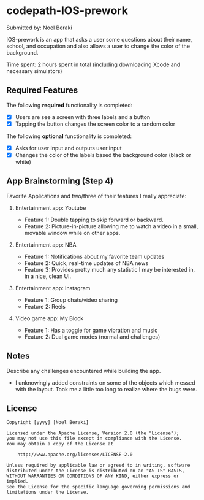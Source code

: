 # codepath-IOS-prework

Submitted by: Noel Beraki

IOS-prework is an app that asks a user some questions about their name, school, and occupation and
also allows a user to change the color of the background.

Time spent: 2 hours spent in total (including downloading Xcode and necessary simulators)

## Required Features

The following **required** functionality is completed:

- [X] Users are see a screen with three labels and a button
- [X] Tapping the button changes the screen color to a random color

The following **optional** functionality is completed:
- [X] Asks for user input and outputs user input
- [X] Changes the color of the labels based the background color (black or white)

## App Brainstorming (Step 4)

Favorite Applications and two/three of their features I really appreciate:

1. Entertainment app: Youtube
    * Feature 1: Double tapping to skip forward or backward.
    * Feature 2: Picture-in-picture allowing me to watch a video in a small, movable window
                 while on other apps.

2. Entertainment app: NBA
    * Feature 1: Notifications about my favorite team updates
    * Feature 2: Quick, real-time updates of NBA news
    * Feature 3: Provides pretty much any statistic I may be interested in, in a nice, clean UI.

3. Entertainment app: Instagram
    * Feature 1: Group chats/video sharing
    * Feature 2: Reels

4. Video game app: My Block
    * Feature 1: Has a toggle for game vibration and music
    * Feature 2: Dual game modes (normal and challenges)

## Notes

Describe any challenges encountered while building the app.
- I unknowingly added constraints on some of the objects which messed with the layout.
Took me a little too long to realize where the bugs were.

## License

    Copyright [yyyy] [Noel Beraki]

    Licensed under the Apache License, Version 2.0 (the "License");
    you may not use this file except in compliance with the License.
    You may obtain a copy of the License at

        http://www.apache.org/licenses/LICENSE-2.0

    Unless required by applicable law or agreed to in writing, software
    distributed under the License is distributed on an "AS IS" BASIS,
    WITHOUT WARRANTIES OR CONDITIONS OF ANY KIND, either express or implied.
    See the License for the specific language governing permissions and
    limitations under the License.

